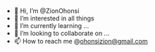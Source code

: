 - 👋 Hi, I’m @ZionOhonsi
- 👀 I’m interested in all things
- 🌱 I’m currently learning ...
- 💞️ I’m looking to collaborate on ...
- 📫 How to reach me @ohonsizion@gmail.com
<!---
ZionOhonsi/ZionOhonsi is a ✨ special ✨ repository because its `README.md` (this file) appears on your GitHub profile.
You can click the Preview link to take a look at your changes.
--->

